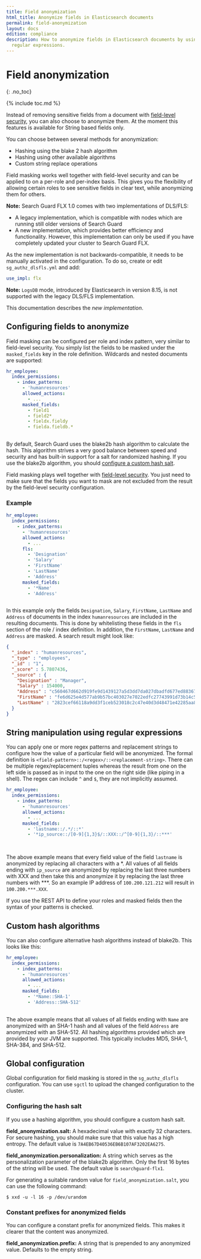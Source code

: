 ```yaml
---
title: Field anonymization
html_title: Anonymize fields in Elasticsearch documents
permalink: field-anonymization
layout: docs
edition: compliance
description: How to anonymize fields in Elasticsearch documents by using hashes or
  regular expressions.
---
```

<!---
Copyright 2022 floragunn GmbH
-->

# Field anonymization
{: .no_toc}

{% include toc.md %}

Instead of removing sensitive fields from a document with [field-level security](field-level-security), you can also choose to anonymize them. At the moment this features is available for String based fields only. 

You can choose between several methods for anonymization:

- Hashing using the blake 2 hash algorithm
- Hashing using other available algorithms
- Custom string replace operations
 
Field masking works well together with field-level security and can be applied to on a per-role and per-index basis. This gives you the flexibility of allowing certain roles to see sensitive fields in clear text, while anonymizing them for others.


**Note:** Search Guard FLX 1.0 comes with two implementations of DLS/FLS:

- A legacy implementation, which is compatible with nodes which are running still older versions of Search Guard
- A new implementation, which provides better efficiency and functionality. However, this implementation can only be used if you have completely updated your cluster to Search Guard FLX.

As the new implementation is not backwards-compatible, it needs to be manually activated in the configuration. To do so, create or edit `sg_authz_dlsfls.yml` and add:

```yaml
use_impl: flx
```

**Note:** `LogsDB` mode, introduced by Elasticsearch in version 8.15, is not supported with the legacy DLS/FLS implementation.

This documentation describes the *new implementation*.

## Configuring fields to anonymize

Field masking can be configured per role and index pattern, very similar to field-level security. You simply list the fields to be masked under the  `masked_fields` key in the role definition. Wildcards and nested documents are supported:

```yaml
hr_employee:
  index_permissions:
    - index_patterns:
      - 'humanresources'
      allowed_actions:
        - ...
      masked_fields:
        - field1
        - field2*
        - fieldx.fieldy
        - fielda.fieldb.*      
      
```

By default, Search Guard uses the blake2b hash algorithm to calculate the hash. This algorithm strives a very good balance between speed and security and has built-in support for a salt for randomized hashing. If you use the blake2b algorithm, you should [configure a custom hash salt](#configuring-the-hash-salt).


Field masking plays well together with [field-level security](field-level-security). You just need to make sure that the fields you want to mask are not excluded from the result by the field-level security configuration.

### Example

```yaml
hr_employee:
  index_permissions:
    - index_patterns:
      - 'humanresources'
      allowed_actions:
        - ...
      fls:
        - 'Designation'
        - 'Salary'
        - 'FirstName'
        - 'LastName'
        - 'Address'
      masked_fields:
        - '*Name'
        - 'Address'     
      
```

In this example only the fields `Designation`, `Salary`, `FirstName`, `LastName` and `Address` of documents in the index `humanresources` are included in the resulting documents. This is done by whitelisting these fields in the `fls` section of the role / index definition. In addition, the `FirstName`, `LastName` and `Address` are masked. A search result might look like:

```json
{
  "_index" : "humanresources",
  "_type" : "employees",
  "_id" : "1",
  "_score" : 5.7807436,
  "_source" : {
    "Designation" : "Manager",
    "Salary" : 154000,
    "Address" : "c560467d662d919fe9d1439127a5d3dd7da027dbadfd677ed88367a38a90fc69",
    "FirstName" : "fe6d625e4d577ab9b57bc403027e7022edfc27743991d73b14c594d6a8462443",
    "LastName" : "2823cef66118a9dd3f1ceb523018c2c47e40d3d48471e42285aa8cb8d1531528"
  }
}
```

## String manipulation using regular expressions

You can apply one or more regex patterns and replacement strings to configure how the value of a particular field will be anonymized.
The formal definition is `<field-pattern>::/<regex>/::<replacement-string>`. There can be multiple regex/replacement tuples whereas the result from one on the left side is passed as in input to the one on the right side (like piping in a shell). The regex can include `^` and `$`, they are not implicitly assumed. 

```yaml
hr_employee:
  index_permissions:
    - index_patterns:
      - 'humanresources'
      allowed_actions:
        - ...
      masked_fields:
        - 'lastname::/.*/::*'
        - '*ip_source::/[0-9]{1,3}$/::XXX::/^[0-9]{1,3}/::***'
   
      
```

The above example means that every field value of the field `lastname` is anonymized by replacing all characters with a *.
All values of all fields ending with `ip_source` are anonymized by replacing the last three numbers with XXX and then take this and anonymize it
by replacing the last three numbers with ***. So an example IP address of `100.200.121.212` will result in `100.200.***.XXX`.

If you use the REST API to define your roles and masked fields then the syntax of your patterns is checked.

## Custom hash algorithms

You can also configure alternative hash algorithms instead of blake2b. This looks like this:


```yaml
hr_employee:
  index_permissions:
    - index_patterns:
      - 'humanresources'
      allowed_actions:
        - ...
      masked_fields:
        - '*Name::SHA-1'
        - 'Address::SHA-512'     
      
```

The above example means that all values of all fields ending with `Name` are anonymized with an SHA-1 hash and all values of the field `Address` are anonymized with an SHA-512. All hashing algorithms provided which are provided by your JVM are supported. This typically includes MD5, SHA-1, SHA-384, and SHA-512.


## Global configuration

Global configuration for field masking is stored in the `sg_authz_dlsfls` configuration. You can use `sgctl` to upload the changed configuration to the cluster.

### Configuring the hash salt

If you use a hashing algorithm, you should configure a custom hash salt. 

**field_anonymization.salt:** A hexadecimal value with exactly 32 characters. For secure hashing, you should make sure that this value has a high entropy. The default value is `7A4EB67D40536EB6B107AF3202EA6275`. 

**field_anonymization.personalization:** A string which serves as the personalization parameter of the blake2b algorithm. Only the first 16 bytes of the string will be used. The default value is `searchguard-flx1`. 


For generating a suitable random value for `field_anonymization.salt`, you can use the following command:

```
$ xxd -u -l 16 -p /dev/urandom
```

### Constant prefixes for anonymized fields

You can configure a constant prefix for anonymized fields. This makes it clearer that the content was anonymized.

**field_anonymization.prefix:** A string that is prepended to any anonymized value. Defaults to the empty string.